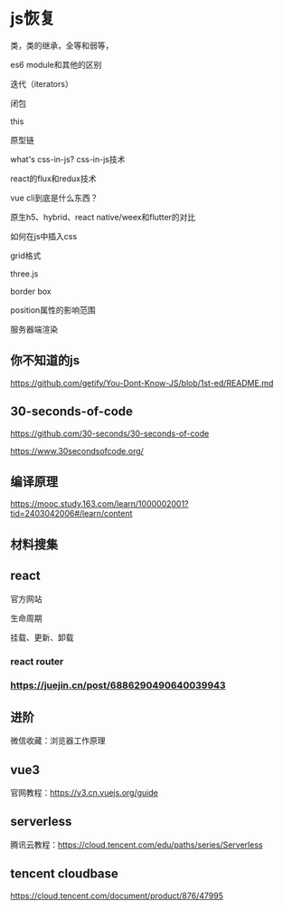 # js恢复

类，类的继承，全等和弱等，

es6 module和其他的区别

迭代（iterators）

闭包

this

原型链

what's css-in-js? css-in-js技术

react的flux和redux技术

vue cli到底是什么东西？

原生h5、hybrid、react native/weex和flutter的对比

如何在js中插入css

grid格式

three.js

border box

position属性的影响范围

服务器端渲染







## 你不知道的js

https://github.com/getify/You-Dont-Know-JS/blob/1st-ed/README.md

## 30-seconds-of-code

https://github.com/30-seconds/30-seconds-of-code

https://www.30secondsofcode.org/

## 编译原理

https://mooc.study.163.com/learn/1000002001?tid=2403042006#/learn/content

## 材料搜集



## react

官方网站

生命周期

挂载、更新、卸载

### react router

### https://juejin.cn/post/6886290490640039943

## 进阶

微信收藏：浏览器工作原理



## vue3

官网教程：https://v3.cn.vuejs.org/guide



## serverless

腾讯云教程：https://cloud.tencent.com/edu/paths/series/Serverless



## tencent cloudbase

https://cloud.tencent.com/document/product/876/47995

